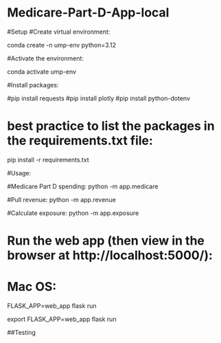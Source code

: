 # Medicare-Part-D-App-local
#Setup
#Create virtual environment:

conda create -n ump-env python=3.12

#Activate the environment:

conda activate ump-env

#Install packages:

#pip install requests
#pip install plotly
#pip install python-dotenv

# best practice to list the packages in the requirements.txt file:
pip install -r requirements.txt

#Usage:

#Medicare Part D spending:
python -m app.medicare

#Pull revenue:
python -m app.revenue

#Calculate exposure:
python -m app.exposure

# Run the web app (then view in the browser at http://localhost:5000/):

# Mac OS:
FLASK_APP=web_app flask run

export FLASK_APP=web_app
flask run

##Testing

